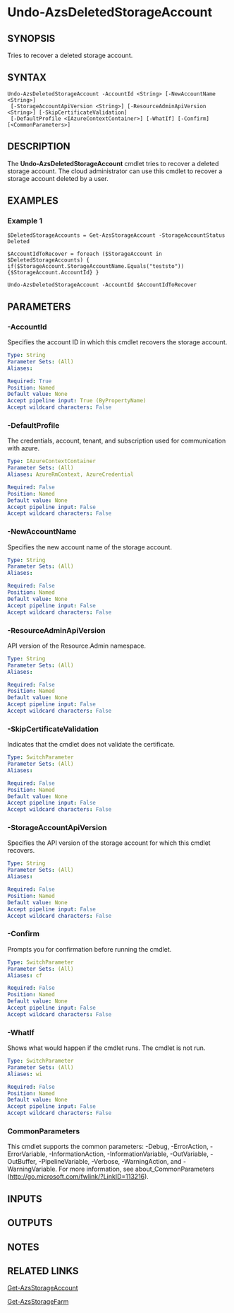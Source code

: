 ﻿---
external help file: Microsoft.AzureStack.AzureConsistentStorage.Commands.dll-Help.xml
Module Name: AzureRM.AzureStackStorage
online version: 
schema: 2.0.0
---

# Undo-AzsDeletedStorageAccount

## SYNOPSIS
Tries to recover a deleted storage account.

## SYNTAX

```
Undo-AzsDeletedStorageAccount -AccountId <String> [-NewAccountName <String>]
 [-StorageAccountApiVersion <String>] [-ResourceAdminApiVersion <String>] [-SkipCertificateValidation]
 [-DefaultProfile <IAzureContextContainer>] [-WhatIf] [-Confirm] [<CommonParameters>]
```

## DESCRIPTION
The **Undo-AzsDeletedStorageAccount** cmdlet tries to recover a deleted storage account. The cloud administrator can use this cmdlet to recover a storage account deleted by a user.

## EXAMPLES

### Example 1
```
$DeletedStorageAccounts = Get-AzsStorageAccount -StorageAccountStatus Deleted 

$AccountIdToRecover = foreach ($StorageAccount in $DeletedStorageAccounts) { if($StorageAccount.StorageAccountName.Equals("teststo")) {$StorageAccount.AccountId} }

Undo-AzsDeletedStorageAccount -AccountId $AccountIdToRecover
```

## PARAMETERS

### -AccountId
Specifies the account ID in which this cmdlet recovers the storage account.

```yaml
Type: String
Parameter Sets: (All)
Aliases: 

Required: True
Position: Named
Default value: None
Accept pipeline input: True (ByPropertyName)
Accept wildcard characters: False
```

### -DefaultProfile
The credentials, account, tenant, and subscription used for communication with azure.

```yaml
Type: IAzureContextContainer
Parameter Sets: (All)
Aliases: AzureRmContext, AzureCredential

Required: False
Position: Named
Default value: None
Accept pipeline input: False
Accept wildcard characters: False
```

### -NewAccountName
Specifies the new account name of the storage account.
```yaml
Type: String
Parameter Sets: (All)
Aliases: 

Required: False
Position: Named
Default value: None
Accept pipeline input: False
Accept wildcard characters: False
```

### -ResourceAdminApiVersion
API version of the Resource.Admin namespace.

```yaml
Type: String
Parameter Sets: (All)
Aliases: 

Required: False
Position: Named
Default value: None
Accept pipeline input: False
Accept wildcard characters: False
```

### -SkipCertificateValidation
Indicates that the cmdlet does not validate the certificate.

```yaml
Type: SwitchParameter
Parameter Sets: (All)
Aliases: 

Required: False
Position: Named
Default value: None
Accept pipeline input: False
Accept wildcard characters: False
```

### -StorageAccountApiVersion
Specifies the API version of the storage account for which this cmdlet recovers.

```yaml
Type: String
Parameter Sets: (All)
Aliases: 

Required: False
Position: Named
Default value: None
Accept pipeline input: False
Accept wildcard characters: False
```

### -Confirm
Prompts you for confirmation before running the cmdlet.

```yaml
Type: SwitchParameter
Parameter Sets: (All)
Aliases: cf

Required: False
Position: Named
Default value: None
Accept pipeline input: False
Accept wildcard characters: False
```

### -WhatIf
Shows what would happen if the cmdlet runs.
The cmdlet is not run.

```yaml
Type: SwitchParameter
Parameter Sets: (All)
Aliases: wi

Required: False
Position: Named
Default value: None
Accept pipeline input: False
Accept wildcard characters: False
```

### CommonParameters
This cmdlet supports the common parameters: -Debug, -ErrorAction, -ErrorVariable, -InformationAction, -InformationVariable, -OutVariable, -OutBuffer, -PipelineVariable, -Verbose, -WarningAction, and -WarningVariable. For more information, see about_CommonParameters (http://go.microsoft.com/fwlink/?LinkID=113216).

## INPUTS

## OUTPUTS

## NOTES

## RELATED LINKS

[Get-AzsStorageAccount](./Get-AzsStorageAccount.md)

[Get-AzsStorageFarm](./Get-AzsStorageFarm.md)


